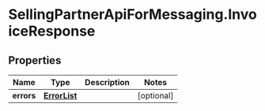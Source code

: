 # SellingPartnerApiForMessaging.InvoiceResponse

## Properties
Name | Type | Description | Notes
------------ | ------------- | ------------- | -------------
**errors** | [**ErrorList**](ErrorList.md) |  | [optional] 


